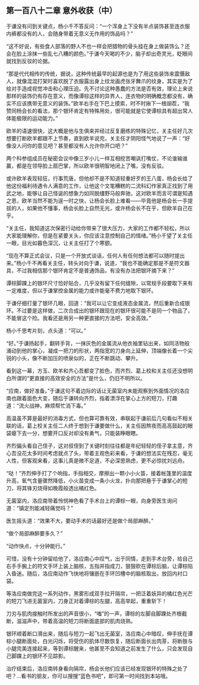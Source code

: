 ## 第一百八十二章 意外收获（中）
于谦没有问到关键点，杨小千不答反问：“一个浑身上下没有半点装饰甚至连衣服内裤都没有的人，会随身带着无意义无作用的饰品吗？”

“这不好说，有些食人部落的野人不也一样会把猎物的骨头挂在身上做装饰么？还会在脸上涂抹一些乱七八糟的颜色。”于谦今天喝的不少，脑子却出奇灵光，眨眼间就找到反驳的论据。

“那是代代相传的传统，据说，这种传统最早的起源也是为了用这些装饰来震慑敌人，就像混混打架时喜欢脱了衣服露出身上纹龙画虎张牙舞爪的纹身，其实是为了给对手造成视觉冲击和心理压迫。先不讨论这种愚蠢的方法是否有效，理论上来说那样的装饰仍有存在意义，而像谭棕这样的异界人，连衣物的明确概念都没有，确实不应该携带无意义的装饰。”欧羊右手在下巴上摸索，时不时揪下一根胡茬，“我赞同杨会长的看法，那个银环肯定有特殊用处，很可能就是它使谭棕具有超出常人体能极限的运动能力。”

欧羊的语速很快，这大概是他与生俱来并经过反复磨练的特殊记忆，关主任好几次想要打断欧羊都跟不上节奏，直到欧羊说完，关主任才阴阳怪气地说了一声：“好像没人问你的意见吧？甚至都没有人允许你开口吧？”

两个科参组成员在秘密会议中像三岁小儿一样互相挖苦嘲讽打嘴仗，不论谁输谁赢，都是在领导脸上扇巴掌，所以欧羊很明智地闭上了嘴，没有反驳。

或许欧羊表现轻狂，行事荒唐，但他却不是不知道轻重好歹的王八蛋，杨会长给了他这份福利待遇令人满意的工作，让他这个文笔糟糕的二流科幻作家真正找到了用武之地，能够让自己怪诞的想象力如同脱缰野马般奔驰，这对欧羊而言可谓是知遇之恩，欧羊当然不能为逞一时之快，让杨会长脸上难看——毕竟他是杨会长一手提拔的人，如果他不懂事，杨会长脸上自然无光，或许杨会长不在乎，但欧羊自己在乎。

“关主任，我知道这次保密行动给你带来了很大压力，大家的工作都不轻松，所以大家能理解你，但是在紧要关头，你应该注意控制自己的情绪。”杨小千望了关主任一眼，目光如暮色深沉，让关主任打了个寒颤。

“现在不算正式会议，只是一个开放式谈话，任何人有任何想法都可以随时提出来。”杨小千不再看关主任，转头对向于谦，说道，“我也不能确定那是不是符文器具，不过我相信那个银环肯定不是普通饰品，有没有办法把银环摘下来？”

谭棕脚踝上的银环尺寸恰好贴合，几乎没有留下任何缝隙，以常规手段要取下来有一定难度，但以于谦掌控金属的能力或许能毫不费力地取下银环。

于谦仔细打量了银环几眼，回道：“我可以让它变成液态金属流，然后重新合成银环。不过要是这样做，二次合成出的银环跟现在的银环很可能不是同一个物品了，不能冒这个险。我看还是用另一种更直接的方法吧，安全高效。”

杨小千思考片刻，点头道：“可以。”

“好。”于谦扬起手，翻转手背，一抹灰色的金属流从他衣袖里钻出来，如同活物般涌动到他的掌心，凝成一把刀的形状，两指宽的刀身向上延伸，顶端像长着一个尖锐的小头，像不断加压的喷泉似的，正在不断跳动、攀升。

看到这一幕，方玉、欧羊和齐心吾都变了脸色，而齐烈、葛上校和关主任还没想明白所谓的“更直接的高效安全的方法”是什么，仍旧不明所以。

“应南，做好准备。”于谦这句不着边际的话让无菌室内未能观察到外面情况的洛应南也跟着面色大变，随后于谦转向齐烈，指着漂浮在掌心上方的短刀，打趣道：“流火战神，麻烦帮忙消下毒。”

高温虽不算是最好的消毒方式，但也算可靠有效，串联起于谦前后几句看似不相关联的话，葛上校关主任二人终于想到于谦要做什么，关主任因熬夜而高高鼓起的眼袋瘪下去一分，想要开口反对却没有勇气，只能装睁眼瞎。

齐烈偏头看自己侄子，这对叔侄到了关键时刻往往都是年纪轻轻的侄子拿主意，齐心吾没花太多时间考虑就点了头，带着主观色彩来看，于谦的想法实在残忍，毫无人性，但客观来看，这事儿真是微不足道，不必深思熟虑，更不必惊扰刘远舟。

“哒！”齐烈伸手打了个响指，手指相交，摩擦出一颗小小火苗，接着帐篷里的温度升高，氧气含量骤然降低，小火苗变成一条小火龙，扑向那把悬于于谦掌心的短刀，将其锋刃烧得如晚霞般透出橘红色。

无菌室内，洛应南带着怜悯神色看了手术台上的谭棕一眼，向身旁医生询问道：“镇定剂能减轻痛觉吗？”

医生摇头道：“效果不大，要动手术的话最好还是做个局部麻醉。”

“做个局部麻醉要多久？”

“动作快点，十分钟能行。”

可惜，没有十分钟留给他了，洛应南心中叹气，出于同情，走到手术台旁，给自己右手手腕上的符文手环上装上脑核，五指并指成刀，狠狠砍在谭棕后脑，让谭棕陷入昏迷。随后，洛应南动作飞快地将镶嵌在手环凹槽中的脑核取出，放回内衬口袋。

等洛应南做完这一系列动作，黑雾形成双手拉开隔帘，一把泛着妖异的橘红色光芒的短刀飞进无菌室内，刀身正对着谭棕的左腿，高高举起，重重斩下！

刀刃与肌肉接触时所发出的声音很小，“嗤”的一声，谭棕的左脚自脚踝处齐根截断，滋滋声中，带着高温的短刀将断面底部的肌肉烧熟。

银环顺着断口滑出来，随后与短刀一起飞出无菌室，洛应南心中暗叹，伸手抚在谭棕小腿断面处，白光闪烁，将受伤的肌体尽数恢复，随后断面长出肉芽，将断肢与小腿完美连接起来，等到谭棕醒来，他甚至不会知道之前发生了什么，只会发现自己脚踝上的银环不见踪影。

治疗结束后，洛应南转身看向隔帘，杨会长他们应该已经发现银环的特殊之处了吧？...看书的朋友，你可以搜搜“蓝色书吧”，即可第一时间找到本站哦。

